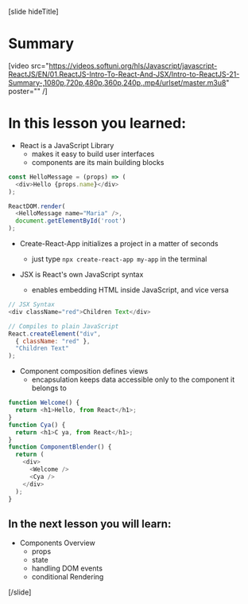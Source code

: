 [slide hideTitle]
# Summary

[video src="https://videos.softuni.org/hls/Javascript/javascript-ReactJS/EN/01.ReactJS-Intro-To-React-And-JSX/Intro-to-ReactJS-21-Summary-,1080p,720p,480p,360p,240p,.mp4/urlset/master.m3u8" poster="" /]

# In this lesson you learned:

- React is a JavaScript Library
  * makes it easy to build user interfaces
  * components are its main building blocks
  
```js
const HelloMessage = (props) => (
  <div>Hello {props.name}</div>
);

ReactDOM.render(
  <HelloMessage name="Maria" />,
  document.getElementById('root')
);

```

- Create-React-App initializes a project in a matter of seconds
  * just type `npx create-react-app my-app` in the terminal


- JSX is React's own JavaScript syntax
  * enables embedding HTML inside JavaScript, and vice versa
  
   
```js
// JSX Syntax
<div className="red">Children Text</div>

// Compiles to plain JavaScript
React.createElement("div",
  { className: "red" },
  "Children Text"
);
```

- Component composition defines views
  * encapsulation keeps data accessible only to the component it belongs to
  
```js
function Welcome() {
  return <h1>Hello, from React</h1>; 
}
function Cya() {
  return <h1>C ya, from React</h1>;
}
function ComponentBlender() { 
  return (
    <div>
      <Welcome />
      <Cya />
    </div>
  );
} 
```


## In the next lesson you will learn:

- Components Overview
  * props
  * state
  * handling DOM events
  * conditional Rendering

[/slide]
